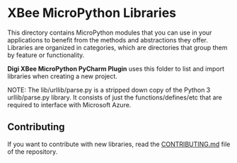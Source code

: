 XBee MicroPython Libraries
==========================

This directory contains MicroPython modules that you can use in your
applications to benefit from the methods and abstractions they offer.
Libraries are organized in categories, which are directories that group them
by feature or functionality. 

**Digi XBee MicroPython PyCharm Plugin** uses this folder to list and import
libraries when creating a new project.


NOTE: The lib/urllib/parse.py is a stripped down copy of the
Python 3 urllib/parse.py library.  It consists of just the
functions/defines/etc that are required to interface with
Microsoft Azure.


Contributing
------------

If you want to contribute with new libraries, read the
[CONTRIBUTING.md](../CONTRIBUTING.md) file of the repository.